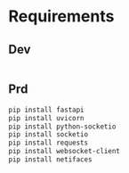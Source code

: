 # Requirements

## Dev

```bash

```

## Prd

```bash
pip install fastapi
pip install uvicorn
pip install python-socketio
pip install socketio
pip install requests
pip install websocket-client
pip install netifaces
```